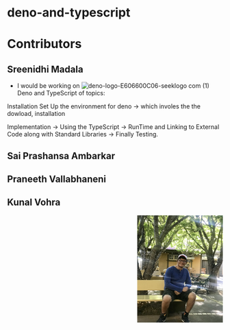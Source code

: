 # deno-and-typescript

# Contributors 

## Sreenidhi Madala

* I would be working on ![deno-logo-E606600C06-seeklogo com (1)](https://user-images.githubusercontent.com/69994220/95378380-70ce5e00-08a9-11eb-8de3-a09dfc5c11a5.png)Deno and TypeScript of topics:

 Installation Set Up the environment for deno
-> which involes the the dowload, installation 

 Implementation
-> Using the TypeScript
-> RunTime and Linking to External Code along with Standard Libraries 
-> Finally Testing. 



## Sai Prashansa Ambarkar



## Praneeth Vallabhaneni 



## Kunal Vohra 
<img src ="images/kunal-vohra.jpg" width="200" height ="250" align ="right">



